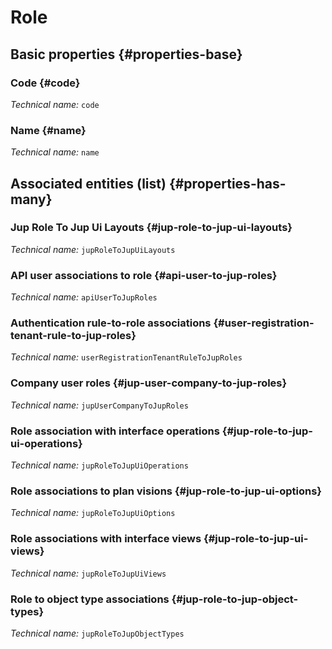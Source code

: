 # Role
<!--- THIS FILE IS GENERATED PLEASE DO NOT EDIT IT DIRECTLY --->



<OH code="jupRole"/>


## Basic properties {#properties-base}

### Code {#code}



*Technical name:* ```code```
<PH code="jupRole:code"/>

### Name {#name}



*Technical name:* ```name```
<PH code="jupRole:name"/>




## Associated entities (list) {#properties-has-many}

###  Jup Role To Jup Ui Layouts {#jup-role-to-jup-ui-layouts}



*Technical name:* ```jupRoleToJupUiLayouts```
<PH code="jupRole:jupRoleToJupUiLayouts"/>

### API user associations to role {#api-user-to-jup-roles}



*Technical name:* ```apiUserToJupRoles```
<PH code="jupRole:apiUserToJupRoles"/>

### Authentication rule-to-role associations {#user-registration-tenant-rule-to-jup-roles}



*Technical name:* ```userRegistrationTenantRuleToJupRoles```
<PH code="jupRole:userRegistrationTenantRuleToJupRoles"/>

### Company user roles {#jup-user-company-to-jup-roles}



*Technical name:* ```jupUserCompanyToJupRoles```
<PH code="jupRole:jupUserCompanyToJupRoles"/>

### Role association with interface operations {#jup-role-to-jup-ui-operations}



*Technical name:* ```jupRoleToJupUiOperations```
<PH code="jupRole:jupRoleToJupUiOperations"/>

### Role associations to plan visions {#jup-role-to-jup-ui-options}



*Technical name:* ```jupRoleToJupUiOptions```
<PH code="jupRole:jupRoleToJupUiOptions"/>

### Role associations with interface views {#jup-role-to-jup-ui-views}



*Technical name:* ```jupRoleToJupUiViews```
<PH code="jupRole:jupRoleToJupUiViews"/>

### Role to object type associations {#jup-role-to-jup-object-types}



*Technical name:* ```jupRoleToJupObjectTypes```
<PH code="jupRole:jupRoleToJupObjectTypes"/>




